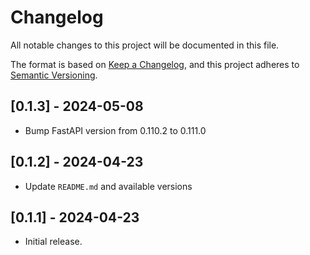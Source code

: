 # Changelog
All notable changes to this project will be documented in this file.

The format is based on [Keep a Changelog](https://keepachangelog.com/en/1.0.0/),
and this project adheres to [Semantic Versioning](https://semver.org/spec/v2.0.0.html).

## [0.1.3] - 2024-05-08

* Bump FastAPI version from 0.110.2 to 0.111.0

## [0.1.2] - 2024-04-23

* Update `README.md` and available versions

## [0.1.1] - 2024-04-23

* Initial release.
